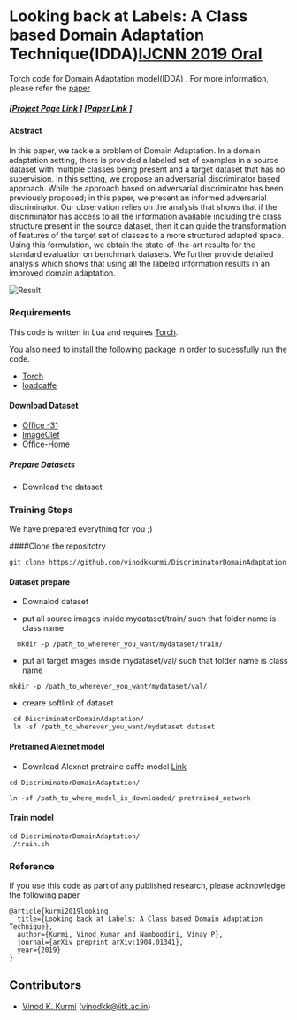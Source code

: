 # Looking back at Labels: A Class based Domain Adaptation Technique(IDDA)[IJCNN 2019 Oral](ijcnn.org)

Torch code for Domain Adaptation model(IDDA) . For more information, please refer the  [paper](https://arxiv.org/abs/1904.01341) 


#####  [[Project  Page Link ]](https://vinodkkurmi.github.io/DiscriminatorDomainAdaptation/)     [[Paper Link ]](https://arxiv.org/pdf/1904.01341.pdf)

#### Abstract 
In this paper, we tackle a problem of Domain Adaptation. In a domain adaptation setting, there is provided a labeled set of examples in a source dataset with multiple classes being present and a target dataset that has no supervision. In this setting, we propose an adversarial discriminator based approach. While the approach based on adversarial discriminator has been previously proposed; in this paper, we present an informed adversarial discriminator. Our observation relies on the analysis that shows that if the discriminator has access to all the information available including the class structure present in the source dataset, then it can guide the transformation of features of the target set of classes to a more structured adapted space. Using this formulation, we obtain the state-of-the-art results for the standard evaluation on benchmark datasets. We further provide detailed analysis which shows that using all the labeled information results in an improved domain adaptation.

![Result](http://home.iitk.ac.in/~vinodkk/idda_model/idda_model.png) 

### Requirements
This code is written in Lua and requires [Torch](http://torch.ch/). 


You also need to install the following package in order to sucessfully run the code.
- [Torch](http://torch.ch/docs/getting-started.html#_)
- [loadcaffe](https://github.com/szagoruyko/loadcaffe)


#### Download Dataset
- [Office -31](https://pan.baidu.com/s/1o8igXT4)
- [ImageClef](https://pan.baidu.com/s/1lx2u1SMlSamsHnAPWrAHWA)
- [Office-Home](http://hemanthdv.org/OfficeHome-Dataset/)

##### Prepare Datasets
- Download the dataset


### Training Steps

We have prepared everything for you ;)

####Clone the repositotry 

``` git clone https://github.com/vinodkkurmi/DiscriminatorDomainAdaptation  ```

#### Dataset prepare
- Downalod dataset

-  put all source images inside mydataset/train/ such that folder name is class name
```
  mkdir -p /path_to_wherever_you_want/mydataset/train/ 
```
- put all target images inside mydataset/val/ such that folder name is class name

``` 
mkdir -p /path_to_wherever_you_want/mydataset/val/ 
```
- creare softlink of dataset
```
 cd DiscriminatorDomainAdaptation/
 ln -sf /path_to_wherever_you_want/mydataset dataset
```
 
  

#### Pretrained Alexnet model
- Download Alexnet pretraine caffe model [Link](https://github.com/BVLC/caffe/tree/master/models/bvlc_alexnet)

``` 
cd DiscriminatorDomainAdaptation/  
```

```
ln -sf /path_to_where_model_is_downloaded/ pretrained_network 
```

#### Train model
``` 
cd DiscriminatorDomainAdaptation/  
./train.sh 
```




### Reference

If you use this code as part of any published research, please acknowledge the following paper

```
@article{kurmi2019looking,
  title={Looking back at Labels: A Class based Domain Adaptation Technique},
  author={Kurmi, Vinod Kumar and Namboodiri, Vinay P},
  journal={arXiv preprint arXiv:1904.01341},
  year={2019}
}
```

## Contributors
* [Vinod K. Kurmi][1] (vinodkk@iitk.ac.in)



[1]: https://github.com/vinodkkurmi




